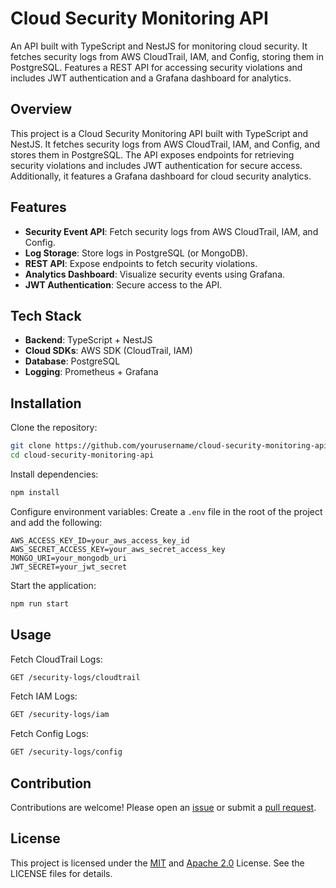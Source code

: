 # Cloud Security Monitoring API
An API built with TypeScript and NestJS for monitoring cloud security. It fetches security logs from AWS CloudTrail, IAM, and Config, storing them in PostgreSQL. Features a REST API for accessing security violations and includes JWT authentication and a Grafana dashboard for analytics.

## Overview
This project is a Cloud Security Monitoring API built with TypeScript and NestJS. It fetches security logs from AWS CloudTrail, IAM, and Config, and stores them in PostgreSQL. The API exposes endpoints for retrieving security violations and includes JWT authentication for secure access. Additionally, it features a Grafana dashboard for cloud security analytics.

## Features
- **Security Event API**: Fetch security logs from AWS CloudTrail, IAM, and Config.
- **Log Storage**: Store logs in PostgreSQL (or MongoDB).
- **REST API**: Expose endpoints to fetch security violations.
- **Analytics Dashboard**: Visualize security events using Grafana.
- **JWT Authentication**: Secure access to the API.

## Tech Stack
- **Backend**: TypeScript + NestJS
- **Cloud SDKs**: AWS SDK (CloudTrail, IAM)
- **Database**: PostgreSQL
- **Logging**: Prometheus + Grafana

## Installation
Clone the repository:
```bash
git clone https://github.com/yourusername/cloud-security-monitoring-api.git
cd cloud-security-monitoring-api
```
Install dependencies:
```bash
npm install
```
Configure environment variables: Create a `.env` file in the root of the project and add the following:
```plaintext
AWS_ACCESS_KEY_ID=your_aws_access_key_id
AWS_SECRET_ACCESS_KEY=your_aws_secret_access_key
MONGO_URI=your_mongodb_uri
JWT_SECRET=your_jwt_secret
```
Start the application:
```bash
npm run start
```

## Usage
Fetch CloudTrail Logs:
```bash
GET /security-logs/cloudtrail
```
Fetch IAM Logs:
```bash
GET /security-logs/iam
```
Fetch Config Logs:
```bash
GET /security-logs/config
```

## Contribution
Contributions are welcome! Please open an [issue](https://github.com/stuartasiimwe7/cloud-security-monitoring-api/issues) or submit a [pull request](https://github.com/stuartasiimwe7/cloud-security-monitoring-api/pulls).

## License
This project is licensed under the [MIT](LICENSE-MIT) and [Apache 2.0](LICENSE-APACHE) License. See the LICENSE files for details.
